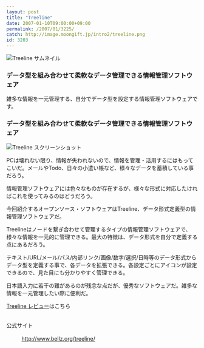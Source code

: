 ```yaml
---
layout: post
title: "Treeline"
date: 2007-01-10T09:00:00+09:00
permalink: /2007/01/3225/
catch: http://image.moongift.jp/intro2/treeline.png
id: 3203
---
```

 ![Treeline サムネイル](http://image.moongift.jp/intro2/treeline.t.png "Treeline サムネイル")
  

### データ型を組み合わせて柔軟なデータ管理できる情報管理ソフトウェア
  
雑多な情報を一元管理する、自分でデータ型を設定する情報管理ソフトウェアです。  
<!--more-->  

### データ型を組み合わせて柔軟なデータ管理できる情報管理ソフトウェア
  

![Treeline スクリーンショット](http://image.moongift.jp/intro2/treeline.png "Treeline スクリーンショット")

  

PCは壊れない限り、情報が失われないので、情報を管理・活用するにはもってこいだ。メールやTodo、日々の小遣い帳など、様々なデータを蓄積している事だろう。

  

情報管理ソフトウェアには色々なものが存在するが、様々な形式に対応したければこれを使ってみるのはどうだろう。

  

今回紹介するオープンソース・ソフトウェアはTreeline、データ形式定義型の情報管理ソフトウェアだ。

  

Treelineはノードを繋ぎ合わせて管理するタイプの情報管理ソフトウェアで、様々な情報を一元的に管理できる。最大の特徴は、データ形式を自分で定義する点にあるだろう。

  

テキスト/URL/メール/パス/内部リンク/画像/数字/選択/日時等のデータ形式からデータ型を定義する事で、各データを拡張できる。各設定ごとにアイコンが設定できるので、見た目にも分かりやすく管理できる。

  

日本語入力に若干の難があるのが残念な点だが、優秀なソフトウェアだ。雑多な情報を一元管理したい際に便利だ。

  

[Treeline レビュー](http://oss.moongift.jp/review/i-3227.html)はこちら

  
<dl>
<br><dt>公式サイト</dt>
<br><dd><a href="http://www.bellz.org/treeline/" target="_blank">http://www.bellz.org/treeline/</a></dd>
<br>
</dl>